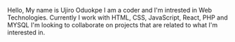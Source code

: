 Hello, My name is Ujiro Oduokpe
I am a coder and I'm intrested in Web Technologies.
Currently I work with HTML, CSS, JavaScript, React, PHP and MYSQL
I'm looking to collaborate on projects that are related to what I'm interested in.

<!---
jiro2017/jiro2017 is a ✨ special ✨ repository because its `README.md` (this file) appears on your GitHub profile.
You can click the Preview link to take a look at your changes.
--->
